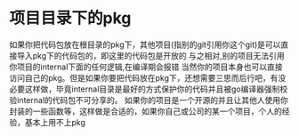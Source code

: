 # 项目目录下的pkg

如果你把代码包放在根目录的pkg下，其他项目(指别的git引用你这个git)是可以直接导入pkg下的代码包的，即这里的代码包是开放的
与之相对,别的项目无法引用你项目的internal下面的任何逻辑,在编译期会报错
当然你的项目本身也可以直接访问自己的pkg。但是如果你要把代码放在pkg下，还想需要三思而后行吧，有没必要这样做，毕竟internal目录是最好的方式保护你的代码并且被go编译器强制校验internal的代码包不可分享的。
如果你的项目是一个开源的并且让其他人使用你封装的一些函数等，这样做是合适的，如果你自己或公司的某一个项目，个人的经验，基本上用不上pkg
